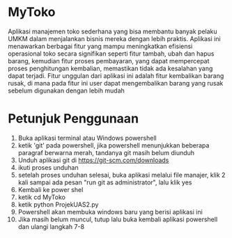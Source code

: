 # MyToko
Aplikasi manajemen toko sederhana yang bisa membantu banyak pelaku UMKM dalam menjalankan bisnis mereka dengan lebih praktis.
Aplikasi ini menawarkan berbagai fitur yang mampu meningkatkan efisiensi operasional toko secara signifikan seperti fitur tambah, ubah dan hapus barang, kemudian fitur proses pembayaran, yang dapat mempercepat proses penghitungan kembalian, memastikan tidak ada kesalahan yang dapat terjadi.
Fitur unggulan dari aplikasi ini adalah fitur kembalikan barang rusak, di mana pada fitur ini user dapat mengembalikan barang yang rusak sebelum digunakan dengan lebih mudah

# Petunjuk Penggunaan
1. Buka aplikasi terminal atau Windows powershell
2. ketik 'git' pada powershell, jika powershell menunjukkan beberapa paragraf berwarna merah, tandanya git masih belum diunduh
3. Unduh aplikasi git di https://git-scm.com/downloads
4. ikuti proses unduhan
5. setelah proses unduhan selesai, buka aplikasi melalui file manajer, klik 2 kali sampai ada pesan "run git as administrator", lalu klik yes
6. Kembali ke power shel
7. ketik cd MyToko
8. ketik python ProjekUAS2.py
9. Powershell akan membuka windows baru yang berisi aplikasi ini
10. Jika masih belum muncul, tutup lalu buka kembali aplikasi powershell dan ulangi langkah 7-8
